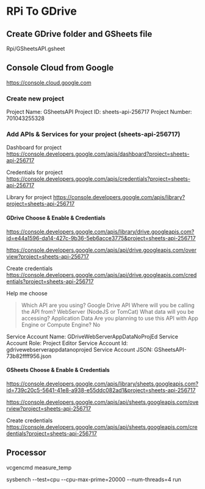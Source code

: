 # RPi To GDrive

## Create GDrive folder and GSheets file

Rpi/GSheetsAPI.gsheet

## Console Cloud from Google

https://console.cloud.google.com

### Create new project

Project Name: GSheetsAPI
Project ID: sheets-api-256717
Project Number: 701043255328

### Add APIs & Services for your project (sheets-api-256717)

Dashboard for project 
https://console.developers.google.com/apis/dashboard?project=sheets-api-256717

Credentials for project 
https://console.developers.google.com/apis/credentials?project=sheets-api-256717

Library for project 
https://console.developers.google.com/apis/library?project=sheets-api-256717

#### GDrive Choose & Enable & Credentials

https://console.developers.google.com/apis/library/drive.googleapis.com?id=e44a1596-da14-427c-9b36-5eb6acce3775&project=sheets-api-256717

https://console.developers.google.com/apis/api/drive.googleapis.com/overview?project=sheets-api-256717

Create credentials 
https://console.developers.google.com/apis/api/drive.googleapis.com/credentials?project=sheets-api-256717

Help me choose
> Which API are you using?
Google Drive API
> Where will you be calling the API from?
WebServer (NodeJS or TomCat)
> What data will you be accessing?
Application Data
> Are you planning to use this API with App Engine or Compute Engine?
No

Service Account Name: GDriveWebServerAppDataNoProjEd
Service Account Role: Project Editor
Service Account Id: gdrivewebserverappdatanoprojed
Service Account JSON: GSheetsAPI-73b82ffff956.json

#### GSheets Choose & Enable & Credentials

https://console.developers.google.com/apis/library/sheets.googleapis.com?id=739c20c5-5641-41e8-a938-e55ddc082ad1&project=sheets-api-256717

https://console.developers.google.com/apis/api/sheets.googleapis.com/overview?project=sheets-api-256717

Create credentials
https://console.developers.google.com/apis/api/sheets.googleapis.com/credentials?project=sheets-api-256717

## Processor

vcgencmd measure_temp

sysbench --test=cpu --cpu-max-prime=20000 --num-threads=4 run


